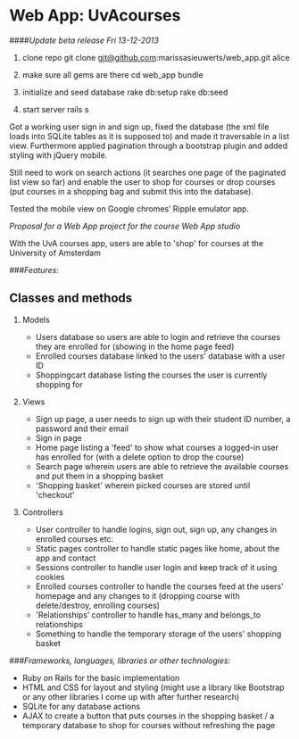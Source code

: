 # Web App: UvAcourses

####*Update beta release Fri 13-12-2013*

  1. clone repo
  git clone git@github.com:marissasieuwerts/web_app.git alice

  2. make sure all gems are there
  cd web_app
  bundle

  3. initialize and seed database
  rake db:setup
  rake db:seed

  4. start server
  rails s

Got a working user sign in and sign up, fixed the database (the xml file loads into SQLite tables as it is supposed to) and made it traversable in a list view.
Furthermore applied pagination through a bootstrap plugin and added styling with jQuery mobile.

Still need to work on search actions (it searches one page of the paginated list view so far) and enable the user to shop for courses or drop courses (put courses in a shopping bag and submit this into the database).

Tested the mobile view on Google chromes’ Ripple emulator app.



*Proposal for a Web App project for the course Web App studio*

With the UvA courses app, users are able to 'shop' for courses at the University of Amsterdam

###*Features:*

## Classes and methods

1. Models 
	* Users database so users are able to login and retrieve the courses they are enrolled for (showing in the home page feed)
	* Enrolled courses database linked to the users' database with a user ID
	* Shoppingcart database listing the courses the user is currently shopping for

2. Views
	* Sign up page, a user needs to sign up with their student ID number, a password and their email
	* Sign in page
	* Home page listing a 'feed' to show what courses a logged-in user has enrolled for (with a delete option to drop the course)
	* Search page wherein users are able to retrieve the available courses and put them in a shopping basket
	* 'Shopping basket' wherein picked courses are stored until 'checkout'
	   
3. Controllers
	* User controller to handle logins, sign out, sign up, any changes in enrolled courses etc.
	* Static pages controller to handle static pages like home, about the app and contact
	* Sessions controller to handle user login and keep track of it using cookies	
	* Enrolled courses controller to handle the courses feed at the users' homepage and any changes to it (dropping course with delete/destroy, enrolling courses)
	* 'Relationships’ controller to handle has_many and belongs_to relationships
	* Something to handle the temporary storage of the users' shopping basket
             
###*Frameworks, languages, libraries or other technologies:*
* Ruby on Rails for the basic implementation
* HTML and CSS for layout and styling (might use a library like Bootstrap or any other libraries I come up with after further research)
* SQLite for any database actions
* AJAX to create a button that puts courses in the shopping basket / a temporary database to shop for courses without refreshing the page

             
             
